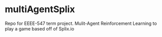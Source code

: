# multiAgentSplix
Repo for EEEE-547 term project. Mulit-Agent Reinforcement Learning to play a game based off of Splix.io
